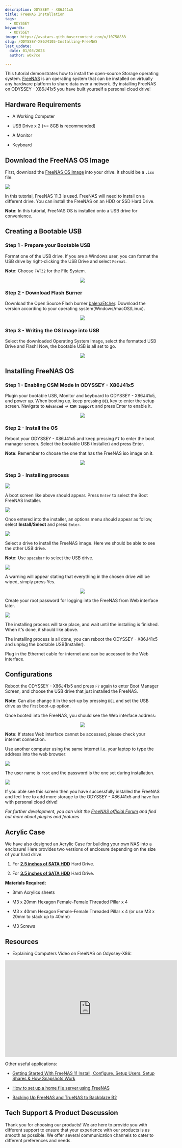 ```yaml
---
description: ODYSSEY - X86J41x5
title: FreeNAS Installation
tags:
  - ODYSSEY
keywords:
  - ODYSSEY
image: https://avatars.githubusercontent.com/u/10758833
slug: /ODYSSEY-X86J4105-Installing-FreeNAS
last_update:
  date: 01/03/2023
  author: w0x7ce

---
```


<!-- ---
name: ODYSSEY - X86J4105
category: ODYSSEY
bzurl: https://www.seeedstudio.com/ODYSSEY-X86J4105800-p-4445.html
wikiurl: https://wiki.seeedstudio.com/ODYSSEY-X86J4105-Installing-FreeNAS/
sku: 102110399
--- -->

This tutorial demonstrates how to install the open-source Storage operating system.  [FreeNAS](https://www.freenas.org/) is an operating system that can be installed on virtually any hardware platform to share data over a network. By installing FreeNAS on ODYSSEY - X86J41x5 you have built yourself a personal cloud drive!

## Hardware Requirements

- A Working Computer

- USB Drive x 2 (>= 8GB is recommended)

- A Monitor

- Keyboard

## Download the FreeNAS OS Image

First, download the [FreeNAS OS Image](https://www.freenas.org/download-freenas-release/) into your drive. It should be a `.iso` file.

![](https://files.seeedstudio.com/wiki/ODYSSEY-X86J4105864/img/FreeNAS/FreeNAS-download.jpg)

In this tutorial, FreeNAS 11.3 is used. FreeNAS will need to install on a different drive. You can install the FreeNAS on an HDD or SSD Hard Drive.

**Note:** In this tutorial, FreeNAS OS is installed onto a USB drive for convenience.

## Creating a Bootable USB

### Step 1 - Prepare your Bootable USB

Format one of the USB drive. If you are a Windows user, you can format the USB drive by right-clicking the USB Drive and select `Format`.  

**Note:** Choose `FAT32` for the File System.

<div align="center"><img width="{450}" src="https://files.seeedstudio.com/wiki/ODYSSEY-X86J4105864/img/InstallingOS/formatUSB.png" /></div>

### Step 2 - Download Flash Burner

Download the Open Source Flash burner [balenaEtcher](https://www.balena.io/etcher/). Download the version according to your operating system(Windows/macOS/Linux).

<div align="center"><img width="{500}" src="https://files.seeedstudio.com/wiki/ODYSSEY-X86J4105864/img/InstallingOS/etcher.jpg" /></div>

### Step 3 - Writing the OS Image into USB

Select the downloaded Operating System Image, select the formatted USB Drive and Flash! Now, the bootable USB is all set to go.

<div align="center"><img width="{500}" src="https://files.seeedstudio.com/wiki/ODYSSEY-X86J4105864/img/InstallingOS/etcherDone.png" /></div>

## Installing FreeNAS OS

### Step 1 - Enabling CSM Mode in ODYSSEY - X86J41x5

Plugin your bootable USB, Monitor and keyboard to ODYSSEY - X86J41x5, and power up. When booting up, keep pressing **`DEL`** key to enter the setup screen. Navigate to **`Advanced`** -> **`CSM Support`** and press Enter to enable it.

<div align="center"><img src="https://files.seeedstudio.com/wiki/ODYSSEY-X86J4105864/img/OpenWRT/biosSetting.jpg" /></div>

### Step 2 - Install the OS

Reboot your ODYSSEY - X86J41x5 and keep pressing **`F7`** to enter the boot manager screen. Select the bootable USB (Installer) and press Enter.

**Note:** Remember to choose the one that has the FreeNAS iso image on it.

<div align="center"><img width={400} src="https://files.seeedstudio.com/wiki/ODYSSEY-X86J4105864/img/OpenWRT/biosSetup.jpg" /></div>

### Step 3 - Installing process

![](https://files.seeedstudio.com/wiki/ODYSSEY-X86J4105864/img/FreeNAS/FreeNAS-boot.jpg)

A boot screen like above should appear. Press `Enter` to select the Boot FreeNAS Installer.

![](https://files.seeedstudio.com/wiki/ODYSSEY-X86J4105864/img/FreeNAS/FreeNAS-option.jpg)

Once entered into the installer, an options menu should appear as follow, select **Install/Select** and press `Enter`.

![](https://files.seeedstudio.com/wiki/ODYSSEY-X86J4105864/img/FreeNAS/FreeNAS-drive.jpg)

Select a drive to install the FreeNAS image. Here we should be able to see the other USB drive.

**Note:** Use `spacebar` to select the USB drive.

![](https://files.seeedstudio.com/wiki/ODYSSEY-X86J4105864/img/FreeNAS/FreeNAS-warning.jpg)

A warning will appear stating that everything in the chosen drive will be wiped, simply press Yes.

<div align="center"><img src="https://files.seeedstudio.com/wiki/ODYSSEY-X86J4105864/img/FreeNAS/FreeNAS-pw.jpg" /></div>

Create your root password for logging into the FreeNAS from Web interface later.

![](https://files.seeedstudio.com/wiki/ODYSSEY-X86J4105864/img/FreeNAS/FreeNAS-complete.jpg)

The installing process will take place, and wait until the installing is finished. When it's done, it should like above.

The installing process is all done, you can reboot the ODYSSEY - X86J41x5 and unplug the bootable USB(Installer).

Plug in the Ethernet cable for internet and can be accessed to the Web interface.

## Configurations

Reboot the ODYSSEY - X86J41x5 and press `F7` again to enter Boot Manager Screen, and choose the USB drive that just installed the FreeNAS.

**Note:** Can also change it in the set-up by pressing `DEL` and set the USB drive as the first boot-up option.

Once booted into the FreeNAS, you should see the Web interface address:

<div align="center"><img src="https://files.seeedstudio.com/wiki/ODYSSEY-X86J4105864/img/FreeNAS/FreeNAS-bootcomplete.jpg" /></div>

**Note:** If states Web interface cannot be accessed, please check your internet connection.

Use another computer using the same internet i.e. your laptop to type the address into the web browser:

![](https://files.seeedstudio.com/wiki/ODYSSEY-X86J4105864/img/FreeNAS/FreeNAS-web1.jpg)

The user name is `root` and the password is the one set during installation.

![](https://files.seeedstudio.com/wiki/ODYSSEY-X86J4105864/img/FreeNAS/FreeNAS-web2.jpg)

If you able see this screen then you have successfully installed the FreeNAS and feel free to add more storage to the ODYSSEY - X86J41x5 and have fun with personal cloud drive!

*For further development, you can visit the [FreeNAS official Forum](https://www.ixsystems.com/community/?__hstc=54333623.367bb0a280861850367fe7c0081ee5de.1582628751612.1582693495900.1582699340011.3&__hssc=54333623.1.1582699340011&__hsfp=3609375136) and find out more about plugins and features*

## Acrylic Case

We have also designed an Acrylic Case for building your own NAS into a enclosure! Here provides two versions of enclosure depending on the size of your hard drive:

1. For [**2.5 inches of SATA HDD**](https://files.seeedstudio.com/wiki/ODYSSEY-X86J4105864/Documents/J4105-2.5.dwg) Hard Drive.

2. For [**3.5 inches of SATA HDD**](https://files.seeedstudio.com/wiki/ODYSSEY-X86J4105864/Documents/J4105-3.5.dwg) Hard Drive.

**Materials Required:**

- 3mm Acrylics sheets

- M3 x 20mm Hexagon Female-Female Threaded Pillar x 4

- M3 x 40mm Hexagon Female-Female Threaded Pillar x 4 (or use M3 x 20mm to stack up to 40mm)

- M3 Screws

## Resources

- Explaining Computers Video on FreeNAS on Odyssey-X86:

<iframe width="560" height="315" src="https://www.youtube.com/embed/qyz91Q_JrBc" frameborder="0" allow="accelerometer; autoplay; encrypted-media; gyroscope; picture-in-picture" allowfullscreen></iframe>

Other useful applications:

- [Getting Started With FreeNAS 11 Install, Configure, Setup Users, Setup Shares & How Snapshots Work](https://www.youtube.com/watch?v=sMZ-s8wHkHw&list=PLMeX7dgR89SvzGW0eumZuP_LAeBGEDnBb&index=11)

- [How to set up a home file server using FreeNAS](https://www.windowscentral.com/how-to-set-up-freenas-home-file-server)

- [Backing Up FreeNAS and TrueNAS to Backblaze B2](https://www.backblaze.com/blog/how-to-setup-freenas-cloud-storage/)

## Tech Support & Product Descussion

Thank you for choosing our products! We are here to provide you with different support to ensure that your experience with our products is as smooth as possible. We offer several communication channels to cater to different preferences and needs.

<div class="button_tech_support_container">
<a href="https://forum.seeedstudio.com/" class="button_forum"></a> 
<a href="https://www.seeedstudio.com/contacts" class="button_email"></a>
</div>

<div class="button_tech_support_container">
<a href="https://discord.gg/eWkprNDMU7" class="button_discord"></a> 
<a href="https://github.com/Seeed-Studio/wiki-documents/discussions/69" class="button_discussion"></a>
</div>
